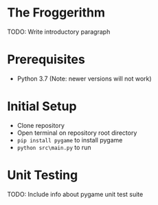 # The Froggerithm

TODO: Write introductory paragraph

# Prerequisites

- Python 3.7 (Note: newer versions will not work)

# Initial Setup

- Clone repository
- Open terminal on repository root directory
- `pip install pygame` to install pygame
- `python src\main.py` to run 

# Unit Testing

TODO: Include info about pygame unit test suite
